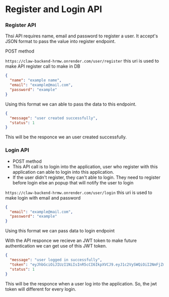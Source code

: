 # Register and Login API

### Register API

Thsi API requires name, email and password to register a user. It accept's JSON format to pass the value into register endpoint.

POST method

`https://claw-backend-hrmw.onrender.com/user/register` this uri is used to make API register call to make in DB

```json
{
  "name": "example name",
  "email": "example@mail.com",
  "password": "example"
}
```

Using this format we can able to pass the data to this endpoint.


```json
{
  "message": "user created successfully",
  "status": 1
}
```

This will be the responce we an user created successfully.


### Login API 

* POST method
* This API call is to login into the application, user who register with this application can able to login into this application.
* If the user didn't register, they can't able to login. They need to register before login else an popup that will notify the user to login

`https://claw-backend-hrmw.onrender.com/user/login` this uri is used to make login with email and password

```json
{
  "email": "example@mail.com",
  "password": "example"
}
```

Using this format we can pass data to login endpoint

With the API responce we recieve an JWT token to make future authentication we can get use of this JWT token.


```json
{
  "message": "user logged in successfully",
  "token": "eyJhbGciOiJIUzI1NiIsInR5cCI6IkpXVCJ9.eyJ1c2VySWQiOiI2NmFjZmViYmY5ZDA5MzJhYjRlMzVjNTIiLCJpYXQiOjE3MjI2MTc2MDAsImV4cCI6MTczMjk4NTYwMH0.bRBSYmBWWJifoicQ6nTFNSft373CNwnfHlPn-_M3bps",
  "status": 1
}
```

This will be the responce when a user log into the application. So, the jwt token will different for every login.
